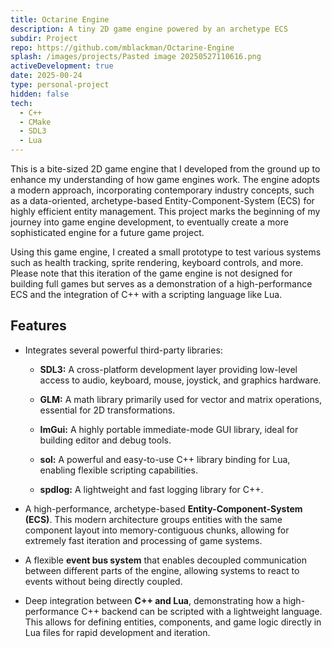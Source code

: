 ```yaml
---
title: Octarine Engine
description: A tiny 2D game engine powered by an archetype ECS
subdir: Project
repo: https://github.com/mblackman/Octarine-Engine
splash: /images/projects/Pasted image 20250527110616.png
activeDevelopment: true
date: 2025-00-24
type: personal-project
hidden: false
tech:
  - C++
  - CMake
  - SDL3
  - Lua
---
```

This is a bite-sized 2D game engine that I developed from the ground up to enhance my understanding of how game engines work. The engine adopts a modern approach, incorporating contemporary industry concepts, such as a data-oriented, archetype-based Entity-Component-System (ECS) for highly efficient entity management. This project marks the beginning of my journey into game engine development, to eventually create a more sophisticated engine for a future game project.

Using this game engine, I created a small prototype to test various systems such as health tracking, sprite rendering, keyboard controls, and more. Please note that this iteration of the game engine is not designed for building full games but serves as a demonstration of a high-performance ECS and the integration of C++ with a scripting language like Lua.

## Features

*   Integrates several powerful third-party libraries:
    
    *   **SDL3:** A cross-platform development layer providing low-level access to audio, keyboard, mouse, joystick, and graphics hardware.
        
    *   **GLM:** A math library primarily used for vector and matrix operations, essential for 2D transformations.
        
    *   **ImGui:** A highly portable immediate-mode GUI library, ideal for building editor and debug tools.
        
    *   **sol:** A powerful and easy-to-use C++ library binding for Lua, enabling flexible scripting capabilities.
        
    *   **spdlog:** A lightweight and fast logging library for C++.
        
*   A high-performance, archetype-based **Entity-Component-System (ECS)**. This modern architecture groups entities with the same component layout into memory-contiguous chunks, allowing for extremely fast iteration and processing of game systems.
    
*   A flexible **event bus system** that enables decoupled communication between different parts of the engine, allowing systems to react to events without being directly coupled.
    
*   Deep integration between **C++ and Lua**, demonstrating how a high-performance C++ backend can be scripted with a lightweight language. This allows for defining entities, components, and game logic directly in Lua files for rapid development and iteration.